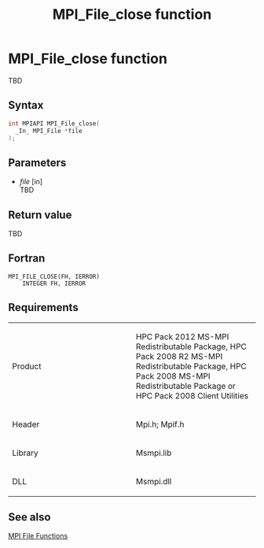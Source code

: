 ﻿---
title: MPI_File_close function
TOCTitle: MPI_File_close function
ms:assetid: 8cd5bcba-0edd-462c-80ae-474929eafa0a
ms:mtpsurl: https://msdn.microsoft.com/en-us/library/Dn473305(v=VS.85)
ms:contentKeyID: 59360851
ms.date: 03/28/2018
mtps_version: v=VS.85
f1_keywords:
- MPI_FILE_CLOSE
- mpif/MPI_File_close
- mpi/MPI_FILE_CLOSE
dev_langs:
- C++
- C
---

# MPI\_File\_close function

TBD

## Syntax

``` c++
int MPIAPI MPI_File_close(
  _In_ MPI_File *file
);
```

## Parameters

  - *file* \[in\]  
    TBD

## Return value

TBD

## Fortran

    MPI_FILE_CLOSE(FH, IERROR)
        INTEGER FH, IERROR

## Requirements

<table>
<colgroup>
<col style="width: 50%" />
<col style="width: 50%" />
</colgroup>
<tbody>
<tr class="odd">
<td><p>Product</p></td>
<td><p>HPC Pack 2012 MS-MPI Redistributable Package, HPC Pack 2008 R2 MS-MPI Redistributable Package, HPC Pack 2008 MS-MPI Redistributable Package or HPC Pack 2008 Client Utilities</p></td>
</tr>
<tr class="even">
<td><p>Header</p></td>
<td>Mpi.h;
Mpif.h</td>
</tr>
<tr class="odd">
<td><p>Library</p></td>
<td>Msmpi.lib</td>
</tr>
<tr class="even">
<td><p>DLL</p></td>
<td>Msmpi.dll</td>
</tr>
</tbody>
</table>


## See also

[MPI File Functions](mpi-file-functions.md)

